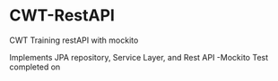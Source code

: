 # CWT-RestAPI
CWT Training restAPI with mockito

Implements JPA repository, Service Layer, and Rest API 
-Mockito Test completed on <Customer>

